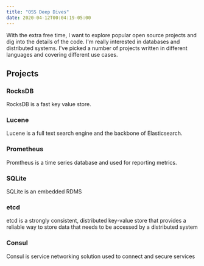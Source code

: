 ```yaml
---
title: "OSS Deep Dives"
date: 2020-04-12T00:04:19-05:00
---
```


With the extra free time, I want to explore popular open source projects and dig
into the details of the code. I'm really interested in databases and distributed
systems. I've picked a number of projects written in different languages and
covering different use cases.

## Projects

### RocksDB

RocksDB is a fast key value store.

### Lucene

Lucene is a full text search engine and the backbone of Elasticsearch.

### Prometheus

Promtheus is a time series database and used for reporting metrics.

### SQLite

SQLite is an embedded RDMS

### etcd

etcd is a strongly consistent, distributed key-value store that provides a reliable way to store data that needs to be accessed by a distributed system

### Consul

Consul is service networking solution used to connect and secure services
